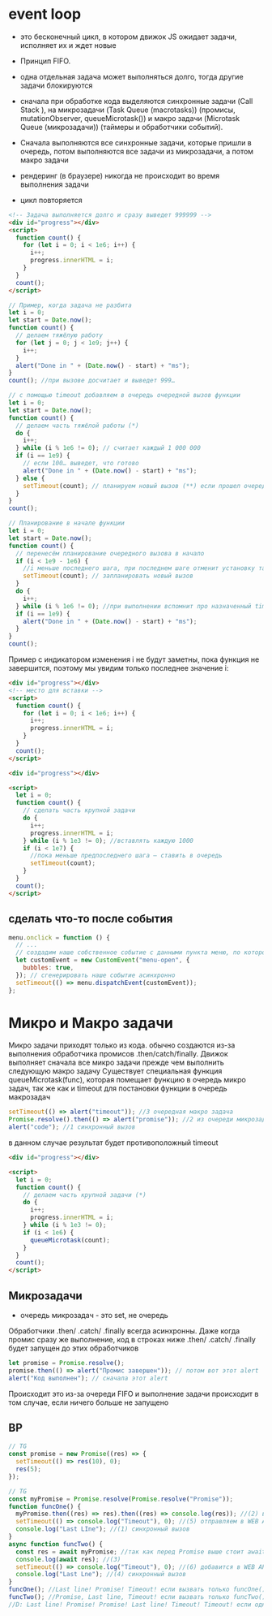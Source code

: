 # event loop

- это бесконечный цикл, в котором движок JS ожидает задачи, исполняет их и ждет новые
- Принцип FIFO.

- одна отдельная задача может выполняться долго, тогда другие задачи блокируются
- сначала при обработке кода выделяются синхронные задачи (Call Stack ), на микрозадачи (Task Queue (macrotasks)) (промисы, mutationObserver, queueMicrotask()) и макро задачи (Microtask Queue (микрозадачи)) (таймеры и обработчики событий).
- Сначала выполняются все синхронные задачи, которые пришли в очередь, потом выполняются все задачи из микрозадачи, а потом макро задачи
- рендеринг (в браузере) никогда не происходит во время выполнения задачи
- цикл повторяется

```html
<!-- Задача выполняется долго и сразу выведет 999999 -->
<div id="progress"></div>
<script>
  function count() {
    for (let i = 0; i < 1e6; i++) {
      i++;
      progress.innerHTML = i;
    }
  }
  count();
</script>
```

```js
// Пример, когда задача не разбита
let i = 0;
let start = Date.now();
function count() {
  // делаем тяжёлую работу
  for (let j = 0; j < 1e9; j++) {
    i++;
  }
  alert("Done in " + (Date.now() - start) + "ms");
}
count(); //при вызове досчитает и выведет 999…

// с помощью timeout добавляем в очередь очередной вызов функции
let i = 0;
let start = Date.now();
function count() {
  // делаем часть тяжёлой работы (*)
  do {
    i++;
  } while (i % 1e6 != 0); // считает каждый 1 000 000
  if (i == 1e9) {
    // если 100… выведет, что готово
    alert("Done in " + (Date.now() - start) + "ms");
  } else {
    setTimeout(count); // планируем новый вызов (**) если прошел очередной 1 000 000, но не конец, запланировать еще один вызов функции
  }
}
count();
```

```js
// Планирование в начале функции
let i = 0;
let start = Date.now();
function count() {
  // перенесём планирование очередного вызова в начало
  if (i < 1e9 - 1e6) {
    //i меньше последнего шага, при последнем шаге отменит установку таймера
    setTimeout(count); // запланировать новый вызов
  }
  do {
    i++;
  } while (i % 1e6 != 0); //при выполнении вспомнит про назначенный timeout
  if (i == 1e9) {
    alert("Done in " + (Date.now() - start) + "ms");
  }
}
count();
```

Пример с индикатором
изменения i не будут заметны, пока функция не завершится, поэтому мы увидим только последнее значение i:

```html
<div id="progress"></div>
<!-- место для вставки -->
<script>
  function count() {
    for (let i = 0; i < 1e6; i++) {
      i++;
      progress.innerHTML = i;
    }
  }
  count();
</script>

<div id="progress"></div>

<script>
  let i = 0;
  function count() {
    // сделать часть крупной задачи
    do {
      i++;
      progress.innerHTML = i;
    } while (i % 1e3 != 0); //вставлять каждую 1000
    if (i < 1e7) {
      //пока меньше предпоследнего шага – ставить в очередь
      setTimeout(count);
    }
  }
  count();
</script>
```

## сделать что-то после события

```js
menu.onclick = function () {
  // ...
  // создадим наше собственное событие с данными пункта меню, по которому щёлкнули мышью
  let customEvent = new CustomEvent("menu-open", {
    bubbles: true,
  }); // сгенерировать наше событие асинхронно
  setTimeout(() => menu.dispatchEvent(customEvent));
};
```

# Микро и Макро задачи

Микро задачи приходят только из кода. обычно создаются из-за выполнения обработчика промисов .then/catch/finally. Движок выполняет сначала все микро задачи прежде чем выполнить следующую макро задачу
Существует специальная функция queueMicrotask(func), которая помещает функцию в очередь микро задач, так же как и timeout для постановки функции в очередь макрозадач

```js
setTimeout(() => alert("timeout")); //3 очередная макро задача
Promise.resolve().then(() => alert("promise")); //2 из очереди микрозадач
alert("code"); //1 синхронный вызов
```

в данном случае результат будет противоположный timeout

```html
<div id="progress"></div>

<script>
  let i = 0;
  function count() {
    // делаем часть крупной задачи (*)
    do {
      i++;
      progress.innerHTML = i;
    } while (i % 1e3 != 0);
    if (i < 1e6) {
      queueMicrotask(count);
    }
  }
  count();
</script>
```

## Микрозадачи

- очередь микрозадач - это set, не очередь

Обработчики .then/ .catch/ .finally всегда асинхронны. Даже когда промис сразу же выполнение, код в строках ниже .then/ .catch/ .finally будет запущен до этих обработчиков

```js
let promise = Promise.resolve();
promise.then(() => alert("Промис завершен")); // потом вот этот alert
alert("Код выполнен"); // сначала этот alert
```

Происходит это из-за очереди FIFO и выполнение задачи происходит в том случае, если ничего больше не запущено

## BP

```js
// TG
const promise = new Promise((res) => {
  setTimeout(() => res(10), 0);
  res(5);
});

// TG
const myPromise = Promise.resolve(Promise.resolve("Promise"));
function funcOne() {
  myPromise.then((res) => res).then((res) => console.log(res)); //(2) выполняем обещание
  setTimeout(() => console.log("Timeout"), 0); //(5) отправляем в WEB APIб а значит в очереди еще funcTwo
  console.log("Last LIne"); //(1) синхронный вызов
}
async function funcTwo() {
  const res = await myPromise; //так как перед Promise выше стоит await, то ждем выполнения
  console.log(await res); //(3)
  setTimeout(() => console.log("Timeout"), 0); //(6) добавится в WEB API
  console.log("Last Lne"); //(4) синхронный вызов
}
funcOne(); //Last line! Promise! Timeout! если вызвать только funcOne()
funcTwo(); //Promise, Last line, Timeout! если вызвать только funcTwo()
//D: Last line! Promise! Promise! Last line! Timeout! Timeout! если одновременно
```
